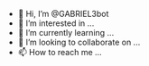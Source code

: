 - 👋 Hi, I’m @GABRIEL3bot
- 👀 I’m interested in ...
- 🌱 I’m currently learning ...
- 💞️ I’m looking to collaborate on ...
- 📫 How to reach me ...

<!---
GABRIEL3bot/GABRIEL3bot is a ✨ special ✨ repository because its `README.md` (this file) appears on your GitHub profile.
You can click the Preview link to take a look at your changes.
--->
